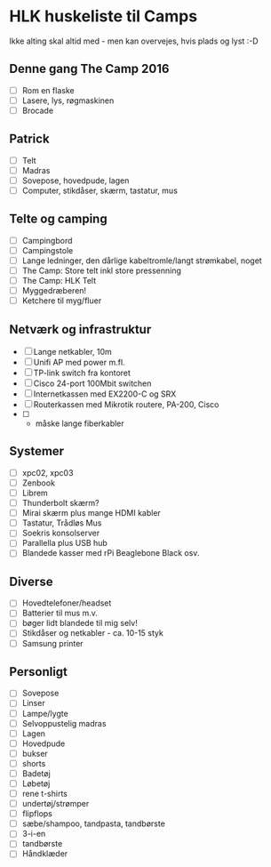 # HLK huskeliste til Camps

Ikke alting skal altid med - men kan overvejes, hvis plads og lyst :-D

## Denne gang The Camp 2016
- [ ] Rom en flaske
- [ ] Lasere, lys, røgmaskinen
- [ ] Brocade

## Patrick
- [ ] Telt
- [ ] Madras
- [ ] Sovepose, hovedpude, lagen
- [ ] Computer, stikdåser, skærm, tastatur, mus

## Telte og camping
- [ ] Campingbord
- [ ] Campingstole
- [ ] Lange ledninger, den dårlige kabeltromle/langt strømkabel, noget
- [ ] The Camp: Store telt inkl store pressenning
- [ ] The Camp: HLK Telt
- [ ] Myggedræberen!
- [ ] Ketchere til myg/fluer

## Netværk og infrastruktur
- [ ] Lange netkabler, 10m
- [ ] Unifi AP med power m.fl.
- [ ] TP-link switch fra kontoret
- [ ] Cisco 24-port 100Mbit switchen
- [ ] Internetkassen med EX2200-C og SRX
- [ ] Routerkassen med Mikrotik routere, PA-200, Cisco
- [ ] - måske lange fiberkabler


## Systemer
- [ ] xpc02, xpc03
- [ ] Zenbook
- [ ] Librem
- [ ] Thunderbolt skærm?
- [ ] Mirai skærm plus mange HDMI kabler
- [ ] Tastatur, Trådløs Mus
- [ ] Soekris konsolserver
- [ ] Parallella plus USB hub
- [ ] Blandede kasser med rPi Beaglebone Black osv.

## Diverse
- [ ] Hovedtelefoner/headset
- [ ] Batterier til mus m.v.
- [ ] bøger lidt blandede til mig selv!
- [ ] Stikdåser og netkabler - ca. 10-15 styk
- [ ] Samsung printer

## Personligt
- [ ] Sovepose
- [ ] Linser
- [ ] Lampe/lygte
- [ ] Selvoppustelig madras
- [ ] Lagen
- [ ] Hovedpude
- [ ] bukser
- [ ] shorts
- [ ] Badetøj
- [ ] Løbetøj
- [ ] rene t-shirts
- [ ] undertøj/strømper
- [ ] flipflops
- [ ] sæbe/shampoo, tandpasta, tandbørste
- [ ] 3-i-en
- [ ] tandbørste
- [ ] Håndklæder

